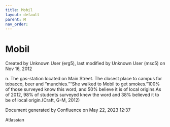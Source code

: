 ```yaml
---
title: Mobil
layout: default
parent: M
nav_order:
---
```


# Mobil

Created by  Unknown User (erg5), last modified by  Unknown User (msc5) on Nov 16, 2012

n. The gas-station located on Main Street. The closest place to campus for tobacco, beer and “munchies.”“She walked to Mobil to get smokes.”100% of those surveyed know this word, and 50% believe it is of local origins.As of 2012, 98% of students surveyed knew the word and 38% believed it to be of local origin.(Craft, G-M, 2012)

Document generated by Confluence on May 22, 2023 12:37

Atlassian
